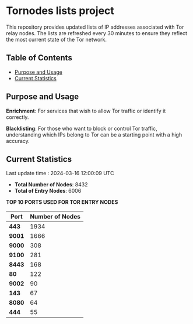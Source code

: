 # Tornodes lists project

This repository provides updated lists of IP addresses associated with Tor relay nodes. The lists are refreshed every 30 minutes to ensure they reflect the most current state of the Tor network.

## Table of Contents

- [Purpose and Usage](#purpose-and-usage)
- [Current Statistics](#current-statistics)


## Purpose and Usage

**Enrichment**: For services that wish to allow Tor traffic or identify it correctly.

**Blacklisting**: For those who want to block or control Tor traffic, understanding which IPs belong to Tor can be a starting point with a high accuracy.

## Current Statistics

Last update time : 2024-03-16 12:00:09 UTC

- **Total Number of Nodes**: 8432
- **Total of Entry Nodes**: 6006

**TOP 10 PORTS USED FOR TOR ENTRY NODES**

| **Port** | **Number of Nodes** |
|------|-----------------|
| **443**   | 1934  |
| **9001**   | 1666  |
| **9000**   | 308  |
| **9100**   | 281  |
| **8443**   | 168  |
| **80**   | 122  |
| **9002**   | 90  |
| **143**   | 67  |
| **8080**   | 64  |
| **444**   | 55  |


